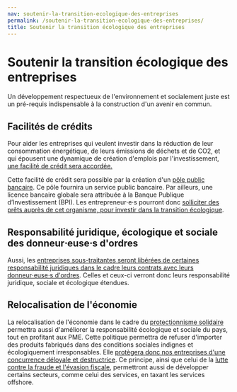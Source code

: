 ```yaml
---
nav: soutenir-la-transition-ecologique-des-entreprises
permalink: /soutenir-la-transition-ecologique-des-entreprises/
title: Soutenir la transition écologique des entreprises
---
```


# Soutenir la transition écologique des entreprises

Un développement respectueux de l'environnement et socialement juste est un pré-requis indispensable à la construction d'un avenir en commun.

## Facilités de crédits

Pour aider les entreprises qui veulent investir dans la réduction de leur consommation énergétique, de leurs émissions de déchets et de CO2, et qui épousent une dynamique de création d'emplois par l'investissement, [une facilité de crédit sera accordée.](https://laec.fr/s21m1)

Cette facilité de crédit sera possible par la création d'un [pôle public bancaire](https://avenirencommun.fr/le-livret-banques/). Ce pôle fournira un service public bancaire. Par ailleurs, une licence bancaire globale sera attribuée à la Banque Publique d’Investissement (BPI). Les entrepreneur⋅e⋅s pourront donc [solliciter des prêts auprès de cet organisme, pour investir dans la transition écologique](https://avenirencommun.fr/le-livret-banques/).


## Responsabilité juridique, écologique et sociale des donneur⋅euse⋅s d'ordres

Aussi, les [entreprises sous-traitantes seront libérées de certaines responsabilité juridiques dans le cadre leurs contrats avec leurs donneur⋅euse⋅s d'ordres](https://laec.fr/s21m5). Celles et ceux-ci verront donc leurs responsabilité juridique, sociale et écologique étendues.

## Relocalisation de l'économie

La relocalisation de l'économie dans le cadre du [protectionnisme solidaire](https://avenirencommun.fr/livret-produire-france/) permettra aussi d'améliorer la responsabilité écologique et sociale du pays, tout en profitant aux PME. Cette politique permettra de refuser d'importer des produits fabriqués dans des conditions sociales indignes et écologiquement irresponsables. Elle [protègera donc nos entreprises d'une concurrence déloyale et destructrice](https://patrons.insoumis.info/contre-le-dumping-social-en-europe-et-a-l-international). Ce principe, ainsi que celui de la [lutte contre la fraude et l'évasion fiscale](https://laec.fr/section/37/terrasser-l-evasion-et-la-fraude-fiscales), permettront aussi de développer certains secteurs, comme celui des services, en taxant les services offshore.
